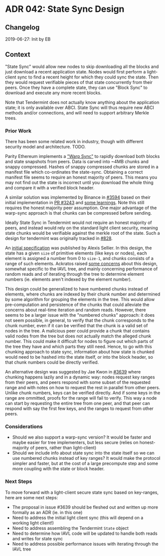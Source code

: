 # ADR 042: State Sync Design

## Changelog

2019-06-27: Init by EB

## Context

"State Sync" would allow new nodes to skip downloading all the blocks and
just download a recent application state. Nodes would first perform a
light-client sync to find a recent height for which they could sync the state.
Then they would request verifiable pieces of that state concurrently from their peers.
Once they have a complete state, they can use "Block Sync" to download
and execute any more recent blocks.

Note that Tendermint does not actually know anything about the application
state; it is only available over ABCI. State Sync will thus require new ABCI
methods and/or connections, and will need to support arbitrary Merkle trees.

### Prior Work

There has been some related work in industry, though with different security
model and architecture. TODO.

Parity Ethereum implements a ["Warp
Sync"](https://wiki.parity.io/Warp-Sync-Snapshot-Format.html) to rapidly
download both blocks and state snapshots from peers. Data is carved into ~4MB
chunks and snappy compressed. Hashes of snappy compressed chunks are stored in a
manifest file which co-ordinates the state-sync. Obtaining a correct manifest
file seems to require an honest majority of peers. This means you may not find
out the state is incorrect until you download the whole thing and compare it
with a verified block header.

A similar solution was implemented by Binance in
[#3594](https://github.com/tendermint/tendermint/pull/3594)
based on their initial implementation in
[PR #3243](https://github.com/tendermint/tendermint/pull/3243)
and [some learnings](https://docs.google.com/document/d/1npGTAa1qxe8EQZ1wG0a0Sip9t5oX2vYZNUDwr_LVRR4/edit).
Note this still requires the honest majority peer assumption.
One major advantage of the warp-sync approach is that chunks can be compressed before sending.

Ideally State Sync in Tendermint would not require an honest majority of peers, and instead
would rely on the standard light client security, meaning state chunks would be
verifiable against the merkle root of the state. Such a design for tendermint
was originally tracked in [#828](https://github.com/tendermint/tendermint/issues/828).

An [initial specification](https://docs.google.com/document/d/15MFsQtNA0MGBv7F096FFWRDzQ1vR6_dics5Y49vF8JU/edit?ts=5a0f3629) was published by Alexis Sellier.
In this design, the state has a given `size` of primitive elements (like keys or
nodes), each element is assigned a number from 0 to `size-1`,
and chunks consists of a range of such elements.
Ackratos raised
[some concerns](https://docs.google.com/document/d/1npGTAa1qxe8EQZ1wG0a0Sip9t5oX2vYZNUDwr_LVRR4/edit)
about this design, somewhat specific to the IAVL tree, and mainly concerning
performance of random reads and of iterating through the tree to determine element numbers
(ie. elements aren't indexed by the element number).

This design could be generalized to have numbered chunks instead of elements,
where chunks are indexed by their chunk number and determined by some algorithm
for grouping the elements in the tree. This would allow pre-computation and
persistence of the chunks that could alleviate the concerns about real-time iteration and random reads.
However, there seems to be a larger issue with the "numbered chunks" approach:
it does not seem possible, in general, to verify that the chunk corresponds
to the chunk number, even if it can be verified that the chunk is a valid set of
nodes in the tree. A malicious peer could provide a chunk that contains valid
nodes from the tree but does not actually match the alleged chunk number. This
could make it difficult for nodes to figure out which parts of the tree they
have and which parts they still need. Hence, to go with this chunking approach
to state sync, information about how state is chunked would need to be hashed
into the state itself, or into the block header, so that chunk numbers could be
directly verified.

An alternative design was suggested by Jae Kwon in
[#3639](https://github.com/tendermint/tendermint/issues/3639) where chunking
happens lazily and in a dynamic way: nodes request key ranges from their peers,
and peers respond with some subset of the
requested range and with notes on how to request the rest in parallel from other
peers. Unlike chunk numbers, keys can be verified directly. And if some keys in the
range are ommitted, proofs for the range will fail to verify.
This way a node can start by requesting the entire tree from one peer,
and that peer can respond with say the first few keys, and the ranges to request
from other peers.

### Considerations

- Should we also support a warp-sync version? It would be faster
  and maybe easier for tree implementers, but less secure (relies on
  honest-majority of peers, rather than light-client)
- Should we include info about state sync into the state itself so we can use
  numbered chunks instead of key ranges? It would make the protocol simpler and
  faster, but at the cost of a large precompute step and some more coupling with
  the state or block header.

### Next Steps

To move forward with a light-client secure state sync based on key-ranges, here
are some next steps:

- The proposal in issue #3639 should be fleshed out and written up more formally as an ADR (ie.
  in this one)
- Need to address the initial light client sync (this will depend on a working
  light client!)
- Need to address assembling the Tendermint `State` object
- Need to determine how IAVL code will be updated to handle both reads and
  writes for state sync
- Need to address possible performance issues with iterating through the IAVL
  tree


